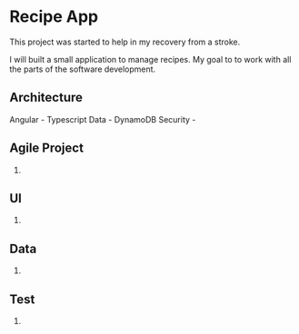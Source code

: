 # Recipe App

This project was started to help in my recovery from a stroke.

I will built a small application to manage recipes. My goal to to work with all the parts of the software development.

## Architecture 

Angular - Typescript
Data - DynamoDB 
Security - 

## Agile Project

1.

## UI

1.

## Data

1.

## Test

1.

